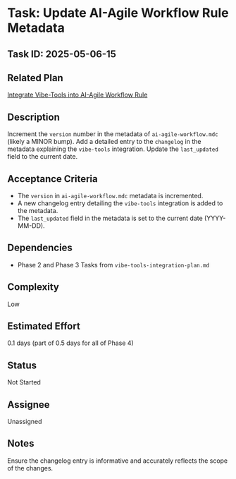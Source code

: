 # Task: Update AI-Agile Workflow Rule Metadata

## Task ID: 2025-05-06-15

## Related Plan

[Integrate Vibe-Tools into AI-Agile Workflow Rule](mdc:docs/plans/vibe-tools-integration-plan.md)

## Description

Increment the `version` number in the metadata of `ai-agile-workflow.mdc` (likely a MINOR bump). Add a detailed entry to the `changelog` in the metadata explaining the `vibe-tools` integration. Update the `last_updated` field to the current date.

## Acceptance Criteria

- The `version` in `ai-agile-workflow.mdc` metadata is incremented.
- A new changelog entry detailing the `vibe-tools` integration is added to the metadata.
- The `last_updated` field in the metadata is set to the current date (YYYY-MM-DD).

## Dependencies

- Phase 2 and Phase 3 Tasks from `vibe-tools-integration-plan.md`

## Complexity

Low

## Estimated Effort

0.1 days (part of 0.5 days for all of Phase 4)

## Status

Not Started

## Assignee

Unassigned

## Notes

Ensure the changelog entry is informative and accurately reflects the scope of the changes.
